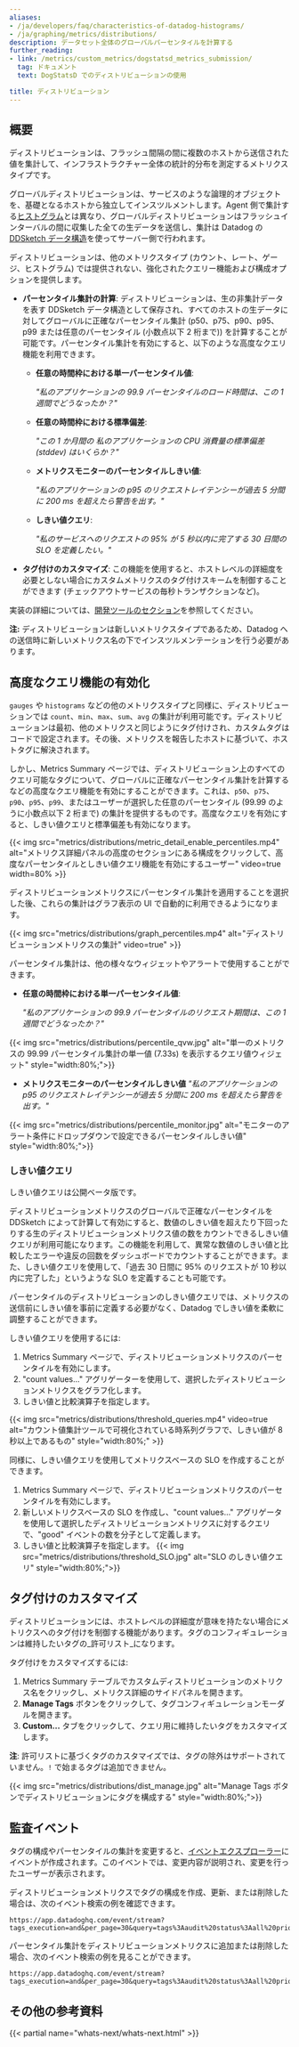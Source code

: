 ```yaml
---
aliases:
- /ja/developers/faq/characteristics-of-datadog-histograms/
- /ja/graphing/metrics/distributions/
description: データセット全体のグローバルパーセンタイルを計算する
further_reading:
- link: /metrics/custom_metrics/dogstatsd_metrics_submission/
  tag: ドキュメント
  text: DogStatsD でのディストリビューションの使用

title: ディストリビューション
---
```

## 概要

ディストリビューションは、フラッシュ間隔の間に複数のホストから送信された値を集計して、インフラストラクチャー全体の統計的分布を測定するメトリクスタイプです。

グローバルディストリビューションは、サービスのような論理的オブジェクトを、基礎となるホストから独立してインスツルメントします。Agent 側で集計する[ヒストグラム][1]とは異なり、グローバルディストリビューションはフラッシュインターバルの間に収集した全ての生データを送信し、集計は Datadog の [DDSketch データ構造][2]を使ってサーバー側で行われます。

ディストリビューションは、他のメトリクスタイプ (カウント、レート、ゲージ、ヒストグラム) では提供されない、強化されたクエリー機能および構成オプションを提供します。
* **パーセンタイル集計の計算**: ディストリビューションは、生の非集計データを表す DDSketch データ構造として保存され、すべてのホストの生データに対してグローバルに正確なパーセンタイル集計 (p50、p75、p90、p95、p99 または任意のパーセンタイル (小数点以下 2 桁まで)) を計算することが可能です。パーセンタイル集計を有効にすると、以下のような高度なクエリ機能を利用できます。

  * **任意の時間枠における単一パーセンタイル値**:

     _"私のアプリケーションの 99.9 パーセンタイルのロード時間は、この 1 週間でどうなったか？"_

  * **任意の時間枠における標準偏差**:

     _"この 1 か月間の 私のアプリケーションの CPU 消費量の標準偏差 (stddev) はいくらか？"_

  * **メトリクスモニターのパーセンタイルしきい値**:

    _"私のアプリケーションの p95 のリクエストレイテンシーが過去 5 分間に 200 ms を超えたら警告を出す。"_

  * **しきい値クエリ**:

    _"私のサービスへのリクエストの 95% が 5 秒以内に完了する 30 日間の SLO を定義したい。"_


* **タグ付けのカスタマイズ**: この機能を使用すると、ホストレベルの詳細度を必要としない場合にカスタムメトリクスのタグ付けスキームを制御することができます (チェックアウトサービスの毎秒トランザクションなど)。

実装の詳細については、[開発ツールのセクション][1]を参照してください。

**注:** ディストリビューションは新しいメトリクスタイプであるため、Datadog への送信時に新しいメトリクス名の下でインスツルメンテーションを行う必要があります。

## 高度なクエリ機能の有効化

`gauges` や `histograms` などの他のメトリクスタイプと同様に、ディストリビューションでは `count`、`min`、`max`、`sum`、`avg` の集計が利用可能です。ディストリビューションは最初、他のメトリクスと同じようにタグ付けされ、カスタムタグはコードで設定されます。その後、メトリクスを報告したホストに基づいて、ホストタグに解決されます。

しかし、Metrics Summary ページでは、ディストリビューション上のすべてのクエリ可能なタグについて、グローバルに正確なパーセンタイル集計を計算するなどの高度なクエリ機能を有効にすることができます。これは、`p50`、`p75`、`p90`、`p95`、`p99`、またはユーザーが選択した任意のパーセンタイル (99.99 のように小数点以下 2 桁まで) の集計を提供するものです。高度なクエリを有効にすると、しきい値クエリと標準偏差も有効になります。

{{< img src="metrics/distributions/metric_detail_enable_percentiles.mp4" alt="メトリクス詳細パネルの高度のセクションにある構成をクリックして、高度なパーセンタイルとしきい値クエリ機能を有効にするユーザー" video=true width=80% >}}

ディストリビューションメトリクスにパーセンタイル集計を適用することを選択した後、これらの集計はグラフ表示の UI で自動的に利用できるようになります。

{{< img src="metrics/distributions/graph_percentiles.mp4" alt="ディストリビューションメトリクスの集計" video=true" >}}

パーセンタイル集計は、他の様々なウィジェットやアラートで使用することができます。
* **任意の時間枠における単一パーセンタイル値**:

   _"私のアプリケーションの 99.9 パーセンタイルのリクエスト期間は、この 1 週間でどうなったか？"_

{{< img src="metrics/distributions/percentile_qvw.jpg" alt="単一のメトリクスの 99.99 パーセンタイル集計の単一値 (7.33s) を表示するクエリ値ウィジェット" style="width:80%;">}}

* **メトリクスモニターのパーセンタイルしきい値**
  _"私のアプリケーションの p95 のリクエストレイテンシーが過去 5 分間に 200 ms を超えたら警告を出す。"_

{{< img src="metrics/distributions/percentile_monitor.jpg" alt="モニターのアラート条件にドロップダウンで設定できるパーセンタイルしきい値" style="width:80%;">}}

### しきい値クエリ

<div class="alert alert-warning">
しきい値クエリは公開ベータ版です。
</div>

ディストリビューションメトリクスのグローバルで正確なパーセンタイルを DDSketch によって計算して有効にすると、数値のしきい値を超えたり下回ったりする生のディストリビューションメトリクス値の数をカウントできるしきい値クエリが利用可能になります。この機能を利用して、異常な数値のしきい値と比較したエラーや違反の回数をダッシュボードでカウントすることができます。また、しきい値クエリを使用して、「過去 30 日間に 95% のリクエストが 10 秒以内に完了した」というような SLO を定義することも可能です。

パーセンタイルのディストリビューションのしきい値クエリでは、メトリクスの送信前にしきい値を事前に定義する必要がなく、Datadog でしきい値を柔軟に調整することができます。

しきい値クエリを使用するには:

1. Metrics Summary ページで、ディストリビューションメトリクスのパーセンタイルを有効にします。
2. "count values..." アグリゲーターを使用して、選択したディストリビューションメトリクスをグラフ化します。
3. しきい値と比較演算子を指定します。

{{< img src="metrics/distributions/threshold_queries.mp4" video=true alt="カウント値集計ツールで可視化されている時系列グラフで、しきい値が 8 秒以上であるもの" style="width:80%;" >}}

同様に、しきい値クエリを使用してメトリクスベースの SLO を作成することができます。
1. Metrics Summary ページで、ディストリビューションメトリクスのパーセンタイルを有効にします。
2. 新しいメトリクスベースの SLO を作成し、"count values..." アグリゲータを使用して選択したディストリビューションメトリクスに対するクエリで、"good" イベントの数を分子として定義します。
3. しきい値と比較演算子を指定します。
{{< img src="metrics/distributions/threshold_SLO.jpg" alt="SLO のしきい値クエリ" style="width:80%;">}}

## タグ付けのカスタマイズ

ディストリビューションには、ホストレベルの詳細度が意味を持たない場合にメトリクスへのタグ付けを制御する機能があります。タグのコンフィギュレーションは維持したいタグの_許可リスト_になります。

タグ付けをカスタマイズするには:

1. Metrics Summary テーブルでカスタムディストリビューションのメトリクス名をクリックし、メトリクス詳細のサイドパネルを開きます。
2. **Manage Tags** ボタンをクリックして、タグコンフィギュレーションモーダルを開きます。
3. **Custom...** タブをクリックして、クエリ用に維持したいタグをカスタマイズします。

**注**: 許可リストに基づくタグのカスタマイズでは、タグの除外はサポートされていません。`!` で始まるタグは追加できません。

{{< img src="metrics/distributions/dist_manage.jpg" alt="Manage Tags ボタンでディストリビューションにタグを構成する" style="width:80%;">}}

## 監査イベント
タグの構成やパーセンタイルの集計を変更すると、[イベントエクスプローラー][3]にイベントが作成されます。このイベントでは、変更内容が説明され、変更を行ったユーザーが表示されます。

ディストリビューションメトリクスでタグの構成を作成、更新、または削除した場合は、次のイベント検索の例を確認できます。
```text
https://app.datadoghq.com/event/stream?tags_execution=and&per_page=30&query=tags%3Aaudit%20status%3Aall%20priority%3Aall%20tag%20configuration
```

パーセンタイル集計をディストリビューションメトリクスに追加または削除した場合、次のイベント検索の例を見ることができます。
```text
https://app.datadoghq.com/event/stream?tags_execution=and&per_page=30&query=tags%3Aaudit%20status%3Aall%20priority%3Aall%20percentile%20aggregations
```

## その他の参考資料

{{< partial name="whats-next/whats-next.html" >}}


[1]: /ja/metrics/types/
[2]: https://www.datadoghq.com/blog/engineering/computing-accurate-percentiles-with-ddsketch/
[3]: https://app.datadoghq.com/event/explorer
